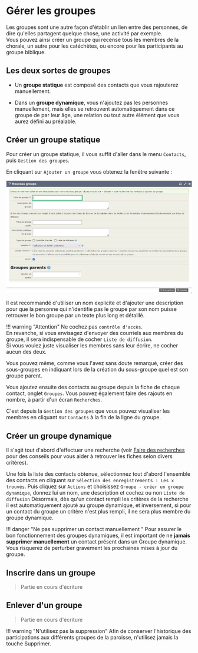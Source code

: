 # Gérer les groupes

Les groupes sont une autre façon d'établir un lien entre des personnes, de dire qu'elles partagent quelque chose, une activité par exemple.  
Vous pouvez ainsi créer un groupe qui recense tous les membres de la chorale, un autre pour les catéchètes, ou encore pour les participants au groupe biblique.

## Les deux sortes de groupes

* Un **groupe statique** est composé des contacts que vous rajouterez manuellement.

* Dans un **groupe dynamique**, vous n'ajoutez pas les personnes manuellement, mais elles se retrouvent automatiquement dans ce groupe de par leur âge, une relation ou tout autre élément que vous aurez défini au préalable.

## Créer un groupe statique

Pour créer un groupe statique, il vous suffit d'aller dans le menu `Contacts`, puis `Gestion des groupes`.

En cliquant sur `Ajouter un groupe` vous obtenez la fenêtre suivante :

![ecran groupe](img/ecran_groupe.png)

Il est recommandé d'utiliser un nom explicite et d'ajouter une description pour que la personne qui n'identifie pas le groupe par son nom puisse retrouver le bon groupe par un texte plus long et détaillé.

!!! warning "Attention"
    Ne cochez pas `contrôle d'accès`.  
    En revanche, si vous envisagez d'envoyer des courriels aux membres du groupe, il sera indispensable de cocher `Liste de diffusion`.  
    Si vous voulez juste visualiser les membres sans leur écrire, ne cocher aucun des deux.

Vous pouvez même, comme vous l'avez sans doute remarqué, créer des sous-groupes en indiquant lors de la création du sous-groupe quel est son groupe parent.

Vous ajoutez ensuite des contacts au groupe depuis la fiche de chaque contact, onglet `Groupes`. Vous pouvez également faire des rajouts en nombre, à partir d'un écran `Recherches`.

C'est depuis la `Gestion des groupes` que vous pouvez visualiser les membres en cliquant sur `Contacts` à la fin de la ligne du groupe.

## Créer un groupe dynamique

Il s'agit tout d'abord d'effectuer une recherche (voir [Faire des recherches](faire_des_recherches_sur_les_contacts.md) pour des conseils pour vous aider à retrouver les fiches selon divers critères).

Une fois la liste des contacts obtenue, sélectionnez tout d'abord l'ensemble des contacts en cliquant sur `Sélection des enregistrements : Les x trouvés`. Puis cliquez sur `Actions` et choisissez `Groupe - créer un groupe dynamique`, donnez lui un nom, une description et cochez ou non `Liste de diffusion`
Désormais, dès qu'un contact rempli les critères de la recherche il est automatiquement ajouté au groupe dynamique, et inversement, si pour un contact du groupe un critère n'est plus rempli, il ne sera plus membre du groupe dynamique.

!!! danger "Ne pas supprimer un contact manuellement "
    Pour assurer le bon fonctionnement des groupes dynamiques, il est important de ne **jamais supprimer manuellement** un contact présent dans un Groupe dynamique. Vous risquerez de perturber gravement les prochaines mises à jour du groupe.

## Inscrire dans un groupe

> Partie en cours d'écriture

## Enlever d'un groupe

> Partie en cours d'écriture

!!! warning "N'utilisez pas la suppression"
    Afin de conserver l'historique des participations aux différents groupes de la paroisse, n'utilisez jamais la touche Supprimer.
